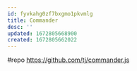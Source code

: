 ```yaml
---
id: fyvkahg0zf7bxgmo1pkvmlg
title: Commander
desc: ''
updated: 1672805668900
created: 1672805662022
---
```


#repo https://github.com/tj/commander.js
